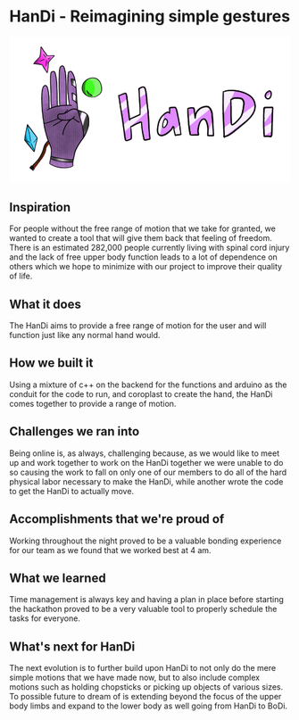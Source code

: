 # HanDi - Reimagining simple gestures
![](images/5w3VoJZ.png?raw=true)

## Inspiration
For people without the free range of motion that we take for granted, we wanted to create a tool that will give them back that feeling of freedom. There is an estimated 282,000 people currently living with spinal cord injury and the lack of free upper body function leads to a lot of dependence on others which we hope to minimize with our project to improve their quality of life.
## What it does
The HanDi aims to provide a free range of motion for the user and will function just like any normal hand would. 
## How we built it
Using a mixture of c++ on the backend for the functions and arduino as the conduit for the code to run, and coroplast to create the hand, the HanDi comes together to provide a range of motion.
## Challenges we ran into
Being online is, as always, challenging because, as we would like to meet up and work together to work on the HanDi together we were unable to do so causing the work to fall on only one of our members to do all of the hard physical labor necessary to make the HanDi, while another wrote the code to get the HanDi to actually move.
## Accomplishments that we're proud of
Working throughout the night proved to be a valuable bonding experience for our team as we found that we worked best at 4 am.
## What we learned
Time management is always key and having a plan in place before starting the hackathon proved to be a very valuable tool to properly schedule the tasks for everyone.
## What's next for HanDi
The next evolution is to further build upon HanDi to not only do the mere simple motions that we have made now, but to also include complex motions such as holding chopsticks or picking up objects of various sizes. To possible future to dream of is extending beyond the focus of the upper body limbs and expand to the lower body as well going from HanDi to BoDi.
